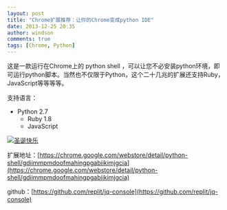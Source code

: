 ```yaml
---
layout: post
title: "Chrome扩展推荐：让你的Chrome变成python IDE"
date: 2013-12-25 20:35
author: windson
comments: true
tags: [Chrome, Python]
---
```

这是一款运行在Chrome上的 python shell ，可以让您不必安装python环境，即可运行python脚本。当然也不仅限于Python，这个二十几兆的扩展还支持Ruby，JavaScript等等等等。

支持语言：


* Python 2.7
    * Ruby 1.8
    * JavaScript

<a href="http://www.chromi.org/archives/14626/attachment/1" rel="attachment wp-att-14627">![](http://chromipic.b0.upaiyun.com/uploads/2013/12/1.png "圣诞快乐")</a>

扩展地址：[https://chrome.google.com/webstore/detail/python-shell/gdiimmpmdoofmahingpgabiikimjgcia](https://chrome.google.com/webstore/detail/python-shell/gdiimmpmdoofmahingpgabiikimjgcia)

github：[https://github.com/replit/jq-console](https://github.com/replit/jq-console)

&nbsp;
